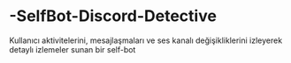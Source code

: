 # -SelfBot-Discord-Detective
Kullanıcı aktivitelerini, mesajlaşmaları ve ses kanalı değişikliklerini izleyerek detaylı izlemeler sunan bir self-bot
